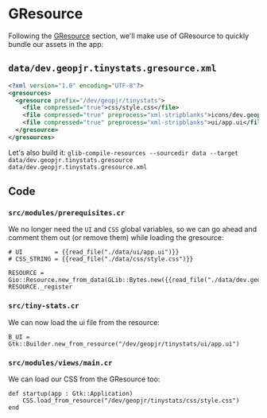 # GResource

Following the [GResource](../concepts/gresource) section, we'll make use of GResource to quickly bundle our assets in the app:

## `data/dev.geopjr.tinystats.gresource.xml`

```xml
<?xml version="1.0" encoding="UTF-8"?>
<gresources>
  <gresource prefix="/dev/geopjr/tinystats">
    <file compressed="true">css/style.css</file>
    <file compressed="true" preprocess="xml-stripblanks">icons/dev.geopjr.tinystats.svg</file>
    <file compressed="true" preprocess="xml-stripblanks">ui/app.ui</file>
  </gresource>
</gresources>
```

Let's also build it: `glib-compile-resources --sourcedir data --target data/dev.geopjr.tinystats.gresource data/dev.geopjr.tinystats.gresource.xml`

## Code

### `src/modules/prerequisites.cr`

We no longer need the `UI` and `CSS` global variables, so we can go ahead and comment them out (or remove them) while loading the gresource:

```crystal
# UI         = {{read_file("./data/ui/app.ui")}}
# CSS_STRING = {{read_file("./data/css/style.css")}}

RESOURCE = Gio::Resource.new_from_data(GLib::Bytes.new({{read_file("./data/dev.geopjr.tinystats.gresource")}}.bytes))
RESOURCE._register
```

### `src/tiny-stats.cr`

We can now load the ui file from the resource:

```crystal
B_UI = Gtk::Builder.new_from_resource("/dev/geopjr/tinystats/ui/app.ui")
```

### `src/modules/views/main.cr`

We can load our CSS from the GResource too:

```crystal
def startup(app : Gtk::Application)
    CSS.load_from_resource("/dev/geopjr/tinystats/css/style.css")
end
```
